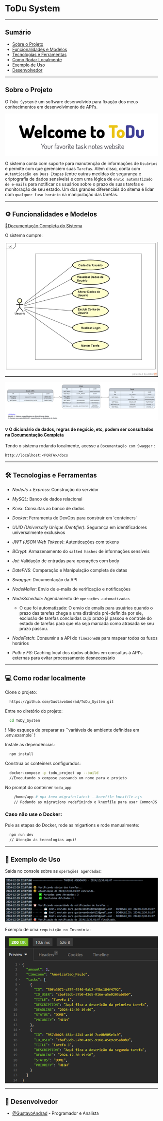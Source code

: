 
# ToDu System
---
## Sumário

-  [Sobre o Projeto](#sobre-o-projeto)
-  [Funcionalidades e Modelos](#funcionalidades-e-modelos)
-  [Tecnologias e Ferramentas](#tecnologias-e-ferramentas)
-  [Como Rodar Localmente](#como-rodar-localmente)
-  [Exemplo de Uso](#exemplo-de-uso)
-  [Desenvolvedor](#desenvolvedor)

---
## Sobre o Projeto


O `ToDu System` é um software desenvolvido para fixação dos meus conhecimentos em desenvolvimento de API's.

![Logotipo do Software](./images/todu.png)


O sistema conta com suporte para manutenção de informações de `Usuários` e permite com que gerenciem suas `Tarefas`. Além disso, conta com `Autenticação em Duas Etapas` (entre outras medidas de segurança e criptografia de dados sensíveis) e com uma lógica de `envio automatizado de e-mails` para notificar os usuários sobre o prazo de suas tarefas e monitoração de seu estado. Um dos grandes diferenciais do sitema é lidar com `qualquer fuso horário` na manipulação das tarefas.

---
## ⚙ Funcionalidades e Modelos 
[🌟Documentação Completa do Sistema](https://www.notion.so/ToDu-System-1-0-0-d1e61f25fd204e17b6253c142b4e571c)

O sistema cumpre:

![Diagrama de Casos de Uso](./images/use_case.png)

![Modelagem da Estrutura do Banco de Dados Relacional](./images/modelagem_bd.png)

#### 💡 O dicionário de dados, regras de negócio, etc, podem ser consultados na [Documentação Completa](https://www.notion.so/ToDu-System-1-0-0-d1e61f25fd204e17b6253c142b4e571c)

Tendo o sistema rodando localmente, acesse a `Documentação com Swagger` :

    http://localhost:<PORTA>/docs


---

## 🛠 Tecnologias e Ferramentas

- *NodeJs + Express*: Construção do servidor

- *MySQL*: Banco de dados relacional

- *Knex*: Consultas ao banco de dados

- *Docker*: Ferramenta de DevOps para construir em 'conteiners'

- *UUID (Universally Unique IDentifier)*: Segurança em identificadores universalmente exclusivos

- *JWT (JSON Web Tokens)*: Autenticações com tokens

- *BCrypt*: Armazenamento do `salted hashes` de informações sensíveis

- *Joi*: Validação de entradas para operações com body

- *DateFNS*: Comparação e Manipulação completa de datas

- *Swagger*: Documentação da API

- *NodeMailer*: Envio de e-mails de verificação e notificações

- *NodeSchedule*: Agendamento de `operações automatizadas`
    
    - O que foi automatizado: O envio de emails para usuários quando o prazo das tarefas chega a uma distância pré-definida por ele, exclusão de tarefas concluídas cujo prazo já passou e controle do estado de tarefas para que ela seja marcada como atrasada se seu prazo passou.

- *NodeFetch*: Consumir a a API do `TimezoneDB` para mapear todos os fusos horários

- *Path e FS*: Caching local dos dados obtidos em consultas à API's externas para evitar processamento desnecessário


---
## 💻 Como rodar localmente

Clone o projeto:

```bash
  https://github.com/GustavoAndrad/ToDu_System.git
```

Entre no diretório do projeto:

```bash
  cd ToDy_System
```
! Não esqueça de preparar as ``variáveis de ambiente definidas em .env.example` !

Instale as dependências:

```bash
  npm install
```

Construa os conteiners configurados:

```bash
  docker-compose -p todu_project up --build
  //Executando o compose passando um nome para o projeto
```

No prompt do conteiner `todu_app` 

```bash
    /home/app # npx knex migrate:latest --knexfile knexfile.cjs
    // Rodando as migrations redefinindo o knexfile para usar CommonJS
```

### Caso não use o Docker: 

Pule as etapas do Docker, rode as migartions e rode manualmente:

```bash
  npm run dev
  // Atenção às tecnologias aqui!
```

---
## 🎡 Exemplo de Uso

Saída no console sobre as `operações agendadas`:

![Log dos agendamentos](./images/agendamento.png)

Exemplo de uma `requisição no Insominia`:

![Rotas no insominia](./images/route.png)

---

## 👤 Desenvolvedor

- [@GustavoAndrad](https://www.github.com/GustavoAndrad) - Programador e Analista

